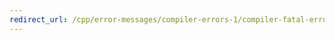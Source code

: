 ```yaml
---
redirect_url: /cpp/error-messages/compiler-errors-1/compiler-fatal-errors-c999-through-c1999
---
```

